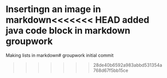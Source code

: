 Insertingn  an image in markdown<<<<<<< HEAD
added java code block in markdown groupwork
=======
Making lists in markdown# groupwork
initial commit
>>>>>>> 28de40b6592a983abbd531354a768d67f5bb15ce
